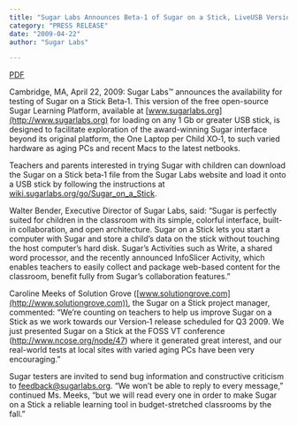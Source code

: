 ```yaml
---
title: "Sugar Labs Announces Beta‑1 of Sugar on a Stick, LiveUSB Version of Sugar Learning Platform for Children"
category: "PRESS RELEASE"
date: "2009-04-22"
author: "Sugar Labs"

---
```

<!-- markdownlint-disable -->

[PDF](/press/SugarLabsPR_en_20090422.pdf)

Cambridge, MA, April 22, 2009: Sugar Labs™ announces the availability for testing of Sugar on a Stick Beta‑1. This version of the free open-source Sugar Learning Platform, available at [www.sugarlabs.org](http://www.sugarlabs.org) for loading on any 1 Gb or greater USB stick, is designed to facilitate exploration of the award-winning Sugar interface beyond its original platform, the One Laptop per Child XO‑1, to such varied hardware as aging PCs and recent Macs to the latest netbooks.

Teachers and parents interested in trying Sugar with children can download the Sugar on a Stick beta‑1 file from the Sugar Labs website and load it onto a USB stick by following the instructions at [wiki.sugarlabs.org/go/Sugar_on_a_Stick](https://wiki.sugarlabs.org/go/Sugar_on_a_Stick).

Walter Bender, Executive Director of Sugar Labs, said: “Sugar is perfectly suited for children in the classroom with its simple, colorful interface, built-in collaboration, and open architecture. Sugar on a Stick lets you start a computer with Sugar and store a child’s data on the stick without touching the host computer’s hard disk. Sugar’s Activities such as Write, a shared word processor, and the recently announced InfoSlicer Activity, which enables teachers to easily collect and package web-based content for the classroom, benefit fully from Sugar’s collaboration features.”

Caroline Meeks of Solution Grove ([www.solutiongrove.com](http://www.solutiongrove.com)), the Sugar on a Stick project manager, commented: “We’re counting on teachers to help us improve Sugar on a Stick as we work towards our Version‑1 release scheduled for Q3 2009. We just presented Sugar on a Stick at the FOSS VT conference (<http://www.ncose.org/node/47>) where it generated great interest, and our real-world tests at local sites with varied aging PCs have been very encouraging.”

Sugar testers are invited to send bug information and constructive criticism to [feedback@sugarlabs.org](mailto:feedback@sugarlabs.org). “We won’t be able to reply to every message,” continued Ms. Meeks, “but we will read every one in order to make Sugar on a Stick a reliable learning tool in budget-stretched classrooms by the fall.”
